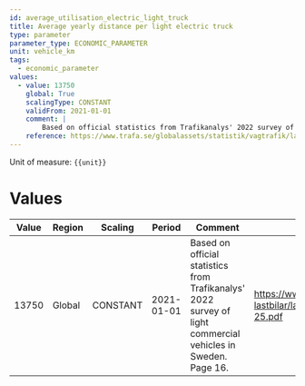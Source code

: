 ```yaml
---
id: average_utilisation_electric_light_truck
title: Average yearly distance per light electric truck
type: parameter
parameter_type: ECONOMIC_PARAMETER
unit: vehicle_km
tags:
  - economic_parameter
values:
  - value: 13750
    global: True
    scalingType: CONSTANT
    validFrom: 2021-01-01
    comment: |
        Based on official statistics from Trafikanalys' 2022 survey of light commercial vehicles in Sweden. Page 16.
    reference: https://www.trafa.se/globalassets/statistik/vagtrafik/latta-lastbilar/latta-lastbilar-2022---rapport---2023-05-25.pdf
---
```



Unit of measure: `{{unit}}`


# Values


| Value | Region | Scaling | Period | Comment | Reference |
|-------|--------|---------|--------|---------|-----------|
| 13750 | Global | CONSTANT | 2021-01-01 | Based on official statistics from Trafikanalys' 2022 survey of light commercial vehicles in Sweden. Page 16. | https://www.trafa.se/globalassets/statistik/vagtrafik/latta-lastbilar/latta-lastbilar-2022---rapport---2023-05-25.pdf |


